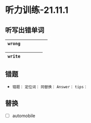 # 听力训练-21.11.1

## 听写出错单词

| `wrong`    |        |                   |        |            |       |
| ---------- | ------ | ----------------- | ------ | ---------- | ----- |

| `write`   |            |                     |        |            |
| --------- | ---------- | ------------------- | ------ | ---------- |


## 错题

-   `错题：` 
	`定位词：` 
	`同替换：`
	`Answer：` 
	`tips：` 


## 替换

- [ ] automobile